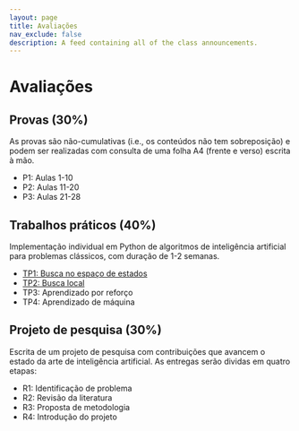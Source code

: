 ```yaml
---
layout: page
title: Avaliações
nav_exclude: false
description: A feed containing all of the class announcements.
---
```


# Avaliações

## Provas (30%)

As provas são não-cumulativas (i.e., os conteúdos não tem sobreposição) e podem ser realizadas com consulta de uma folha A4 (frente e verso) escrita à mão.

- P1: Aulas 1-10
- P2: Aulas 11-20
- P3: Aulas 21-28

## Trabalhos práticos (40%)

Implementação individual em Python de algoritmos de inteligência artificial para problemas clássicos, com duração de 1-2 semanas.

- [TP1: Busca no espaço de estados](/assignments/tp1-busca)
- [TP2: Busca local](/assignments/tp2-busca-local)
- TP3: Aprendizado por reforço
- TP4: Aprendizado de máquina

## Projeto de pesquisa (30%)

Escrita de um projeto de pesquisa com contribuições que avancem o estado da arte de inteligência artificial. As entregas serão dividas em quatro etapas:

- R1: Identificação de problema
- R2: Revisão da literatura
- R3: Proposta de metodologia 
- R4: Introdução do projeto

